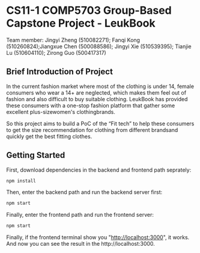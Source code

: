 # CS11-1 COMP5703 Group-Based Capstone Project - LeukBook

Team member: Jingyi Zheng (510082271); Fanqi Kong (510260824);Jiangxue Chen (500088586); Jingyi Xie (510539395); Tianjie Lu (510604110); Zirong Guo (500417317)

## Brief Introduction of Project

In the current fashion market where most of the clothing is under 14, female consumers who wear a 14+ are neglected, which makes them feel out of fashion and also difficult to buy suitable clothing. LeukBook has provided these consumers with a one-stop fashion platform that gather some excellent plus-sizewomen's clothingbrands.

So this project aims to build a PoC of the “Fit tech” to help these consumers to get the size recommendation for clothing from different brandsand quickly get the best fitting clothes.

## Getting Started

First, download dependencies in the backend and frontend path seprately:

```bash
npm install
```

Then, enter the backend path and run the backend server first:

```bash
npm start
```

Finally, enter the frontend path and run the frontend server:

```bash
npm start
```

Finally, if the frontend terminal show you "[http://localhost:3000](http://localhost:3000)", it works. And now you can see the result in the http://localhost:3000.
